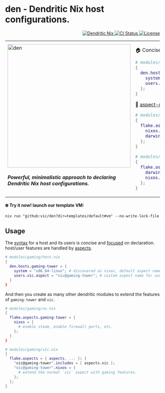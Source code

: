 # den - Dendritic Nix host configurations.

<p align="right">
  <a href="https://vic.github.io/dendrix/Dendritic.html"> <img src="https://img.shields.io/badge/Dendritic-Nix-informational?logo=nixos&logoColor=white" alt="Dendritic Nix"/> </a>
  <a href="https://github.com/vic/den/actions">
  <img src="https://github.com/vic/den/actions/workflows/test.yml/badge.svg" alt="CI Status"/> </a>
  <a href="LICENSE"> <img src="https://img.shields.io/github/license/vic/den" alt="License"/> </a>
</p>

<table>
<tr>
<td>

<img width="400" height="400" alt="den" src="https://github.com/user-attachments/assets/af9c9bca-ab8b-4682-8678-31a70d510bbb" /> 

<em><h4>Powerful, minimalistic approach to declaring Dendritic Nix host configurations.</h4></em>

</td>  
<td>

🏠 Concise host definitions ([example](templates/default/modules/_example/hosts.nix))

```nix
# modules/hosts.nix
{
  den.hosts.work-laptop = {
    system = "x86_64-linux";
    users.vic = { };
  };
}
```

🧩 [aspect-oriented](https://github.com/vic/flake-aspects) dendritic modules ([example](templates/default/modules/_example/aspects.nix))

```nix
# modules/work-laptop.nix
{
  flake.aspects.work-laptop = {
    nixos.system.stateVersion = "25.11";
    darwin.system.stateVersion = 6;
  };
}

# modules/vic.nix
{
  flake.aspects.vic = {
    darwin.system.principalUser = "vic";
    nixos.users.users.vic.isNormalUser = true;
  };
}
```

</td>
</tr>  
</table>

**❄️ Try it now! launch our template VM:**

```console
nix run "github:vic/den?dir=templates/default#vm" --no-write-lock-file
```

## Usage

The [syntax](nix/types.nix) for a host and its users is concise and [focused](nix/os-config.nix) on declaration. host/user features are handled by [aspects](nix/aspects-config.nix).

```nix
# modules/gaming/host.nix
{
  den.hosts.gaming-tower = { 
    system = "x86_64-linux"; # discovered as nixos, default aspect name: gaming-tower.
    users.vic.aspect = "vic@gaming-tower"; # custom aspect name for user vic.
  }
}
```

And then you create as many other dendritic modules to extend the features of `gaming-tower` and `vic`.

```nix
# modules/gaming/os.nix
{
  flake.aspects.gaming-tower = {
    nixos = {
      # enable steam, enable firewall ports, etc.
    };
  }
}
```

```nix
# modules/gaming/vic.nix
{
  flake.aspects = { aspects, ... }: {
    "vic@gaming-tower".includes = [ aspects.vic ];
    "vic@gaming-tower".nixos = {
      # extend the normal `vic` aspect with gaming features.
    };
  };
}
```

